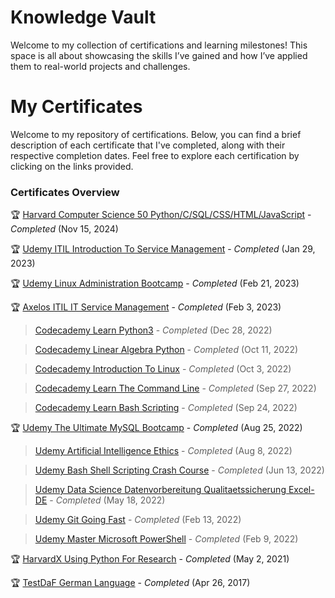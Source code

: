 # Knowledge Vault
Welcome to my collection of certifications and learning milestones! This space is all about showcasing the skills I’ve gained and how I’ve applied them to real-world projects and challenges.

# My Certificates

Welcome to my repository of certifications. Below, you can find a brief description of each certificate that I've completed, along with their respective completion dates. Feel free to explore each certification by clicking on the links provided.

### Certificates Overview

🏆 [Harvard Computer Science 50 Python/C/SQL/CSS/HTML/JavaScript](Certificates/Harvard-ComputerScience50.pdf) - *Completed* (Nov 15, 2024)

🏆 [Udemy ITIL Introduction To Service Management](Certificates/Udemy-ITIL-IntroductionToServiceManagement.pdf) - *Completed* (Jan 29, 2023)

🏆 [Udemy Linux Administration Bootcamp](Certificates/Udemy-LinuxAdministrationBootcamp.pdf) - *Completed* (Feb 21, 2023)

🏆 [Axelos ITIL IT Service Management](Certificates/Axelos-ITIL-ITServiceManagement.pdf) - *Completed* (Feb 3, 2023)

> [Codecademy Learn Python3](Certificates/Codecademy-LearnPython3.pdf) - *Completed* (Dec 28, 2022)

> [Codecademy Linear Algebra Python](Certificates/Codecademy-LinearAlgebraPython.pdf) - *Completed* (Oct 11, 2022)

> [Codecademy Introduction To Linux](Certificates/Codecademy-IntroductionToLinux.pdf) - *Completed* (Oct 3, 2022)

> [Codecademy Learn The Command Line](Certificates/Codecademy-LearnTheCommandLine.pdf) - *Completed* (Sep 27, 2022)

> [Codecademy Learn Bash Scripting](Certificates/Codecademy-LearnBashScripting.pdf) - *Completed* (Sep 24, 2022)
  
🏆 [Udemy The Ultimate MySQL Bootcamp](Certificates/Udemy-TheUltimateMySQLBootcamp.pdf) - *Completed* (Aug 25, 2022)

> [Udemy Artificial Intelligence Ethics](Certificates/Udemy-ArtificialIntelligenceEthics.pdf) - *Completed* (Aug 8, 2022)

> [Udemy Bash Shell Scripting Crash Course](Certificates/Udemy-BashShellScriptingCrashCourse.pdf) - *Completed* (Jun 13, 2022)

> [Udemy Data Science Datenvorbereitung Qualitaetssicherung Excel-DE](Certificates/Udemy-DataScience-DatenvorbereitungQualitaetssicherungExcel-DE.pdf) - *Completed* (May 18, 2022)

> [Udemy Git Going Fast](Certificates/Udemy-GitGoingFast.pdf) - *Completed* (Feb 13, 2022)

> [Udemy Master Microsoft PowerShell](Certificates/Udemy-MasterMicrosoftPowerShell.pdf) - *Completed* (Feb 9, 2022)

🏆 [HarvardX Using Python For Research](Certificates/HarvardX-UsingPythonForResearch.pdf) - *Completed* (May 2, 2021)

🏆 [TestDaF German Language](Certificates/TestDaF-German-Language.pdf) - *Completed* (Apr 26, 2017)






